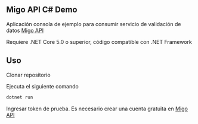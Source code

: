 ## Migo API C# Demo
Aplicación consola de ejemplo para consumir servicio de validación de datos [Migo API](https://api.migo.pe/)

Requiere .NET Core 5.0 o superior, código compatible con .NET Framework

## Uso

Clonar repositorio

Ejecuta el siguiente comando

```bash
dotnet run
```

Ingresar token de prueba. Es necesario crear una cuenta gratuita en [Migo API](https://api.migo.pe/)